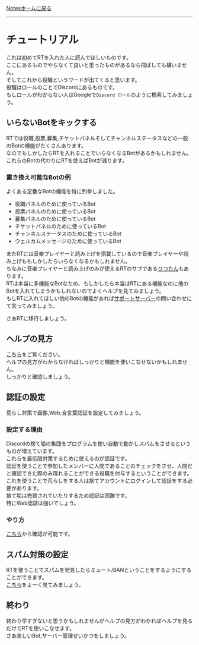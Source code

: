 [Notesホームに戻る](/notes)
* * *
# チュートリアル
これは初めてRTを入れた人に読んでほしいものです。  
ここにあるものでやらなくて良いと思ったものがあるなら飛ばしても構いません。  
そしてこれから役職というワードが出てくると思います。  
役職はロールのことでDiscordにあるものです。  
もしロールがわからない人はGoogleで`Discord ロール`のように検索してみましょう。

## いらないBotをキックする
RTでは役職,投票,募集,チケットパネルそしてチャンネルステータスなどの一般のBotの機能がたくさんあります。  
なのでもしかしたらRTを入れることでいらなくなるBotがあるかもしれません。  
これらのBotの代わりにRTを使えばBotが減ります。
### 置き換え可能なBotの例
よくある定番なBotの機能を特に列挙しました。

* 役職パネルのために使っているBot
* 投票パネルのために使っているBot
* 募集パネルのために使っているBot
* チケットパネルのために使っているBot
* チャンネルステータスのために使っているBot
* ウェルカムメッセージのために使っているBot

またRTには音楽プレイヤーと読み上げを搭載しているので音楽プレイヤーや読み上げももしかしたらいらなくなるかもしれません。  
ちなみに音楽プレイヤーと読み上げのみが使えるRTのサブである[りつたん](/rt-chan)もあります。  
RTは本当に多機能なBotなため、もしかしたら本当はRTにある機能なのに他のBotを入れてしまうかもしれないのでよくヘルプを見てみましょう。  
もしRTに入れてほしい他のBotの機能があれば[サポートサーバー](https://discord.gg/ugMGw5w)の問い合わせにて言ってみましょう。

さあRTに移行しましょう。

## ヘルプの見方
[こちら](/notes/help)をご覧ください。  
ヘルプの見方がわからなければしっかりと機能を使いこなせないかもしれません。  
しっかりと確認しましょう。

## 認証の設定
荒らし対策で画像,Web,合言葉認証を設定してみましょう。
### 設定する理由
Discordの捨て垢の集団をプログラムを使い自動で動かしスパムをさせるというものが増えています。  
これらを最低限対策するために使えるのが認証です。  
認証を使うことで参加したメンバーに人間であることのチェックをさせ、人間だと確認できた際のみ喋れることができる役職を付与するということができます。  
これを使うことで荒らしをする人は捨てアカウントにログインして認証をする必要があります。  
捨て垢は売買されていたりするため認証は困難です。  
特にWeb認証は強いでしょう。
### やり方
[こちら](https://rt-bot.com/help.html?g=server-safety&c=captcha)から確認が可能です。

## スパム対策の設定
RTを使うことでスパムを発見したらミュート/BANということをするようにすることができます。  
[こちら](https://rt-bot.com/help.html?g=server-safety&c=automod)をよーく見てみましょう。

## 終わり
終わり早すぎないと思うかもしれませんがヘルプの見方がわかればヘルプを見るだけでRTを使いこなせます。  
さあ楽しいBot,サーバー管理せいかつをしましょう。
